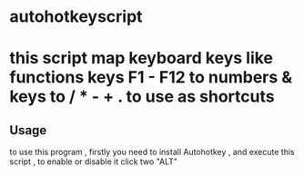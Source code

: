 # autohotkeyscript
# this script map keyboard keys like functions keys F1 - F12 to numbers &amp; keys to / * - +  . to use as shortcuts
## Usage
to use this program , firstly you need to install Autohotkey , and execute this script , to enable  or disable it click two "ALT" 
